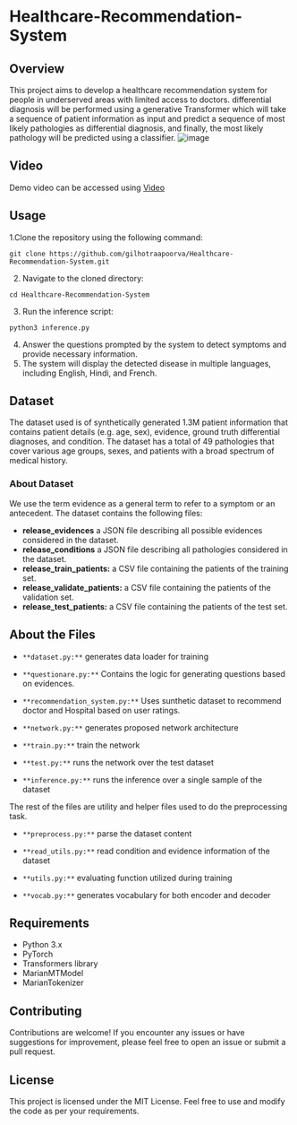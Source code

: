 # Healthcare-Recommendation-System
## Overview
This project aims to develop a healthcare recommendation system for people in underserved areas with limited access to doctors.  differential diagnosis will be performed using a generative Transformer which will
take a sequence of patient information as input and predict a sequence of most likely pathologies as differential diagnosis, and finally, the most likely pathology will be predicted using a classifier.
![image](https://github.com/gilhotraapoorva/Healthcare-Recommendation-System/assets/129881446/6a989311-8894-45bd-aa28-9063a8ee93bf)

## Video
Demo video can be accessed using [Video](https://youtu.be/5BQTT4l0F74)

## Usage
1.Clone the repository using the following command:
```
git clone https://github.com/gilhotraapoorva/Healthcare-Recommendation-System.git
```
2. Navigate to the cloned directory:
```
cd Healthcare-Recommendation-System
```
3. Run the inference script:
```
python3 inference.py
```
4. Answer the questions prompted by the system to detect symptoms and provide necessary information.
5. The system will display the detected disease in multiple languages, including English, Hindi, and French.
## Dataset 
The dataset used is of synthetically generated 1.3M patient information that contains patient details (e.g. age, sex), evidence, ground truth differential diagnoses, and condition. The dataset has a total of 49 pathologies that cover various age groups, sexes, and patients with a broad spectrum of medical history.
### About Dataset
We use the term evidence as a general term to refer to a symptom or an antecedent. The dataset contains the following files:

- **release_evidences** a JSON file describing all possible evidences considered in the dataset.
- **release_conditions** a JSON file describing all pathologies considered in the dataset.
- **release_train_patients:** a CSV file containing the patients of the training set.
- **release_validate_patients:** a CSV file containing the patients of the validation set.
- **release_test_patients:** a CSV file containing the patients of the test set.

## About the Files
- ``**dataset.py:**`` generates data loader for training

- ``**questionare.py:**`` Contains the logic for generating questions based on evidences.

- ``**recommendation_system.py:**`` Uses sunthetic dataset to recommend doctor and Hospital based on user ratings.

- ``**network.py:**`` generates proposed network architecture

- ``**train.py:**`` train the network

- ``**test.py:**`` runs the network over the test dataset

- ``**inference.py:**`` runs the inference over a single sample of the dataset

The rest of the files are utility and helper files used to do the preprocessing task.

- ``**preprocess.py:**`` parse the dataset content

- ``**read_utils.py:**`` read condition and evidence information of the dataset

- ``**utils.py:**`` evaluating function utilized during training

- ``**vocab.py:**`` generates vocabulary for both encoder and decoder

## Requirements
- Python 3.x
- PyTorch
- Transformers library
- MarianMTModel
- MarianTokenizer
  
## Contributing
Contributions are welcome! If you encounter any issues or have suggestions for improvement, please feel free to open an issue or submit a pull request.

## License
This project is licensed under the MIT License. Feel free to use and modify the code as per your requirements.





